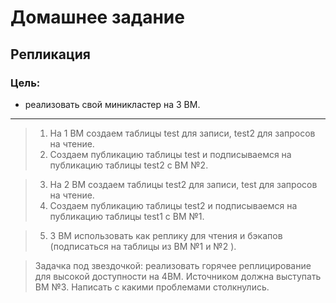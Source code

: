 # Домашнее задание
## Репликация
### Цель:
* реализовать свой миникластер на 3 ВМ.
---

> 1. На 1 ВМ создаем таблицы test для записи, test2 для запросов на чтение.  
> 2. Создаем публикацию таблицы test и подписываемся на публикацию таблицы test2 с ВМ №2.

> 3. На 2 ВМ создаем таблицы test2 для записи, test для запросов на чтение.   
> 4. Создаем публикацию таблицы test2 и подписываемся на публикацию таблицы test1 с ВМ №1.

> 5. 3 ВМ использовать как реплику для чтения и бэкапов (подписаться на таблицы из ВМ №1 и №2 ).

> Задачка под звездочкой: реализовать горячее реплицирование для высокой доступности на 4ВМ. Источником должна выступать ВМ №3. Написать с какими проблемами столкнулись.
